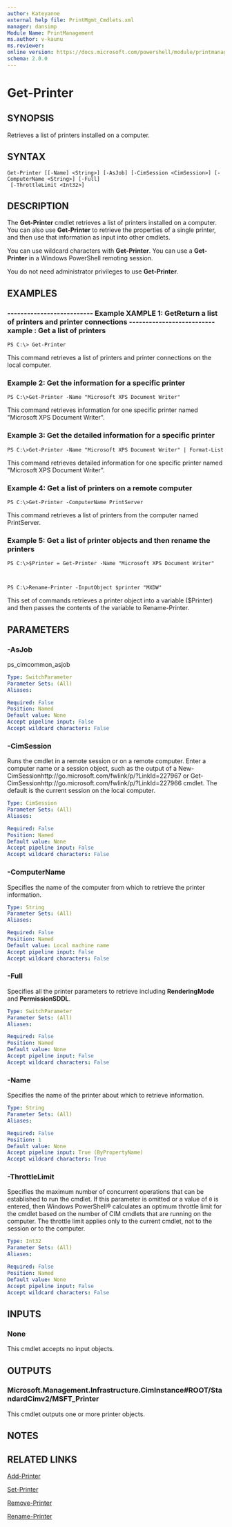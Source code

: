 ```yaml
---
author: Kateyanne
external help file: PrintMgmt_Cmdlets.xml
manager: dansimp
Module Name: PrintManagement
ms.author: v-kaunu
ms.reviewer: 
online version: https://docs.microsoft.com/powershell/module/printmanagement/get-printer?view=windowsserver2012-ps&wt.mc_id=ps-gethelp
schema: 2.0.0
---
```


# Get-Printer

## SYNOPSIS
Retrieves a list of printers installed on a computer.

## SYNTAX

```
Get-Printer [[-Name] <String>] [-AsJob] [-CimSession <CimSession>] [-ComputerName <String>] [-Full]
 [-ThrottleLimit <Int32>]
```

## DESCRIPTION
The **Get-Printer** cmdlet retrieves a list of printers installed on a computer.
You can also use **Get-Printer** to retrieve the properties of a single printer, and then use that information as input into other cmdlets.

You can use wildcard characters with **Get-Printer**.
You can use a **Get-Printer** in a Windows PowerShell remoting session.

You do not need administrator privileges to use **Get-Printer**.

## EXAMPLES

### -------------------------- Example XAMPLE 1: GetReturn a list of printers and printer connections -------------------------- xample : Get a list of printers
```
PS C:\> Get-Printer
```

This command retrieves a list of printers and printer connections on the local computer.

### Example 2: Get the information for a specific printer
```
PS C:\>Get-Printer -Name "Microsoft XPS Document Writer"
```

This command retrieves information for one specific printer named "Microsoft XPS Document Writer".

### Example 3: Get the detailed information for a specific printer
```
PS C:\>Get-Printer -Name "Microsoft XPS Document Writer" | Format-List
```

This command retrieves detailed information for one specific printer named "Microsoft XPS Document Writer".

### Example 4: Get a list of printers on a remote computer
```
PS C:\>Get-Printer -ComputerName PrintServer
```

This command retrieves a list of printers from the computer named PrintServer.

### Example 5: Get a list of printer objects and then rename the printers
```
PS C:\>$Printer = Get-Printer -Name "Microsoft XPS Document Writer"



PS C:\>Rename-Printer -InputObject $printer "MXDW"
```

This set of commands retrieves a printer object into a variable ($Printer) and then passes the contents of the variable to Rename-Printer.

## PARAMETERS

### -AsJob
ps_cimcommon_asjob

```yaml
Type: SwitchParameter
Parameter Sets: (All)
Aliases: 

Required: False
Position: Named
Default value: None
Accept pipeline input: False
Accept wildcard characters: False
```

### -CimSession
Runs the cmdlet in a remote session or on a remote computer.
Enter a computer name or a session object, such as the output of a New-CimSessionhttp://go.microsoft.com/fwlink/p/?LinkId=227967 or Get-CimSessionhttp://go.microsoft.com/fwlink/p/?LinkId=227966 cmdlet.
The default is the current session on the local computer.

```yaml
Type: CimSession
Parameter Sets: (All)
Aliases: 

Required: False
Position: Named
Default value: None
Accept pipeline input: False
Accept wildcard characters: False
```

### -ComputerName
Specifies the name of the computer from which to retrieve the printer information.

```yaml
Type: String
Parameter Sets: (All)
Aliases: 

Required: False
Position: Named
Default value: Local machine name
Accept pipeline input: False
Accept wildcard characters: False
```

### -Full
Specifies all the printer parameters to retrieve including **RenderingMode** and **PermissionSDDL**.

```yaml
Type: SwitchParameter
Parameter Sets: (All)
Aliases: 

Required: False
Position: Named
Default value: None
Accept pipeline input: False
Accept wildcard characters: False
```

### -Name
Specifies the name of the printer about which to retrieve information.

```yaml
Type: String
Parameter Sets: (All)
Aliases: 

Required: False
Position: 1
Default value: None
Accept pipeline input: True (ByPropertyName)
Accept wildcard characters: True
```

### -ThrottleLimit
Specifies the maximum number of concurrent operations that can be established to run the cmdlet.
If this parameter is omitted or a value of `0` is entered, then Windows PowerShell® calculates an optimum throttle limit for the cmdlet based on the number of CIM cmdlets that are running on the computer.
The throttle limit applies only to the current cmdlet, not to the session or to the computer.

```yaml
Type: Int32
Parameter Sets: (All)
Aliases: 

Required: False
Position: Named
Default value: None
Accept pipeline input: False
Accept wildcard characters: False
```

## INPUTS

### None
This cmdlet accepts no input objects.

## OUTPUTS

### Microsoft.Management.Infrastructure.CimInstance#ROOT/StandardCimv2/MSFT_Printer
This cmdlet outputs one or more printer objects.

## NOTES

## RELATED LINKS

[Add-Printer](./Add-Printer.md)

[Set-Printer](./Set-Printer.md)

[Remove-Printer](./Remove-Printer.md)

[Rename-Printer](./Rename-Printer.md)



